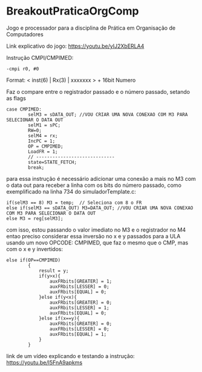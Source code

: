 # BreakoutPraticaOrgComp
Jogo e processador para a disciplina de Prática em Organisação de Computadores

Link explicativo do jogo: https://youtu.be/yIJ2XbERLA4


Instrução CMPI/CMPIMED:

    -cmpi r0, #0

Format: < inst(6) | Rx(3) | xxxxxxx >  + 16bit Numero

Faz o compare entre o registrador passado e o número passado, setando as flags

	case CMPIMED: 
			selM3 = sDATA_OUT; //VOU CRIAR UMA NOVA CONEXAO COM M3 PARA SELECIONAR O DATA OUT
			selM1 = sPC;
			RW=0;
			selM4 = rx;
			IncPC = 1;
			OP = CMPIMED;
			LoadFR = 1;
			// -----------------------------
			state=STATE_FETCH;
			break;

para essa instrução é necessário adicionar uma conexão a mais no M3 com o data out para receber a linha com os bits do número passado, como exemplificado na linha 734 do simuladorTemplate.c:

    if(selM3 == 8) M3 = temp;  // Seleciona com 8 o FR
	else if(selM3 == sDATA_OUT) M3=DATA_OUT; //VOU CRIAR UMA NOVA CONEXAO COM M3 PARA SELECIONAR O DATA OUT
	else M3 = reg[selM3]; 
com isso, estou passando o valor imediato no M3 e o registrador no M4 entao preciso considerar essa inversão no x e y passados para a ULA usando um novo OPCODE: CMPIMED, que faz o mesmo que o CMP, mas com o x e y invertidos:

	else if(OP==CMPIMED)
			{
				result = y;
				if(y>x){
					auxFRbits[GREATER] = 1;
					auxFRbits[LESSER] = 0;
					auxFRbits[EQUAL] = 0;
				}else if(y<x){
					auxFRbits[GREATER] = 0;
					auxFRbits[LESSER] = 1;
					auxFRbits[EQUAL] = 0;
				}else if(x==y){
					auxFRbits[GREATER] = 0;
					auxFRbits[LESSER] = 0;
					auxFRbits[EQUAL] = 1;
				}
			}
link de um vídeo explicando e testando a instrução: https://youtu.be/I5FnA9apkms

